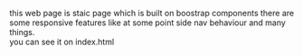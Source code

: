 this web page is staic page which is built on boostrap components there are some responsive features like at some point side nav behaviour and many things.
<br>
you can see it on index.html